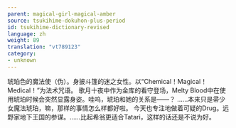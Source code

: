 ```yaml
---
parent: magical-girl-magical-amber
source: tsukihime-dokuhon-plus-period
id: tsukihime-dictionary-revised
language: zh
weight: 89
translation: "vt789123"
category:
- unknown
---
```


琥珀色的魔法使（伪）。身披斗篷的迷之女性。以“Chemical！Magical！Medical！”为法术咒语。
歌月十夜中作为金库的看守登场，Melty Blood中在使用琥珀时候会突然显露身姿。哇呜，琥珀和她的关系是——？
……本来只是帚少女魔法琥珀，嘛，那样的事情怎么样都好啦。
今天也专注地做着可疑的Drug。远野家地下王国的参谋。……比起希翁更适合Tatari，这样的话还是不说为好。
